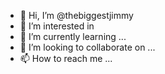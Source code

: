 - 👋 Hi, I’m @thebiggestjimmy
- 👀 I’m interested in 
- 🌱 I’m currently learning ...
- 💞️ I’m looking to collaborate on ...
- 📫 How to reach me ...
